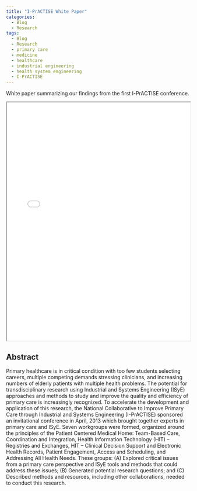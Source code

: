 ```yaml
---
title: "I-PrACTISE White Paper"
categories:
  - Blog
  - Research
tags:
  - Blog
  - Research
  - primary care
  - medicine
  - healthcare
  - industrial engineering
  - health system engineering
  - I-PrACTISE
---
```


White paper summarizing our findings from the first I-PrACTISE conference.


<iframe src="{{ site.url }}{{ site.baseurl }}/assets/papers/i-practise_white_paper.pdf" 
    style="aspect-ratio: 8.5 / 11;"
    width="100%" 
>
</iframe>

## Abstract
Primary healthcare is in critical condition with too few students selecting careers, multiple competing demands stressing clinicians, and increasing numbers of elderly patients with multiple health problems. The potential for transdisciplinary research using Industrial and Systems Engineering (ISyE) approaches and methods to study and improve the quality and efficiency of primary care is increasingly recognized. To accelerate the development and application of this research, the National Collaborative to Improve Primary Care through Industrial and Systems Engineering (I-PrACTISE) sponsored an invitational conference in April, 2013 which brought together experts in primary care and ISyE. Seven workgroups were formed, organized around the principles of the Patient Centered Medical Home: Team-Based Care, Coordination and Integration, Health Information Technology (HIT) – Registries and Exchanges, HIT – Clinical Decision Support and Electronic Health Records, Patient Engagement, Access and Scheduling, and Addressing All Health Needs. These groups: (A) Explored critical issues from a primary care perspective and ISyE tools and methods that could address these issues; (B) Generated potential research questions; and (C) Described methods and resources, including other collaborations, needed to conduct this research.

